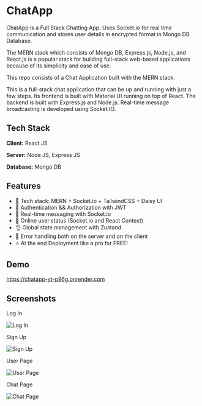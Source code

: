# ChatApp

ChatApp is a Full Stack Chatting App. Uses Socket.io for real time communication and stores user details in encrypted format in Mongo DB Database.

The MERN stack which consists of Mongo DB, Express.js, Node.js, and React.js is a popular stack for building full-stack web-based applications because of its simplicity and ease of use.

This repo consists of a Chat Application built with the MERN stack.

This is a full-stack chat application that can be up and running with just a few steps. Its frontend is built with Material UI running on top of React. The backend is built with Express.js and Node.js. Real-time message broadcasting is developed using Socket.IO.

## Tech Stack

**Client:** React JS

**Server:** Node JS, Express JS

**Database:** Mongo DB


## Features

* 🌟 Tech stack: MERN + Socket.io + TailwindCSS + Daisy UI
* 🎃 Authentication && Authorization with JWT
* 👾 Real-time messaging with Socket.io
* 🚀 Online user status (Socket.io and React Context)
* 👌 Global state management with Zustand
* 🐞 Error handling both on the server and on the client
* ⭐ At the end Deployment like a pro for FREE!



## Demo

https://chatapp-yt-p96g.onrender.com


## Screenshots

Log In

![Log In](https://github.com/user-attachments/assets/9af204c5-cd0c-40dd-b47c-88b1ecb8af65)

Sign Up

![Sign Up](https://github.com/user-attachments/assets/e6a801c0-a22d-42be-83aa-a1c5abf846b6)

User Page 

![User Page](https://github.com/user-attachments/assets/5f638621-a49e-4b53-8a6e-2775f1e3a9b2)

Chat Page

![Chat Page](https://github.com/user-attachments/assets/005a0de8-c781-4d85-bb9f-8dfc7a5aa473)


